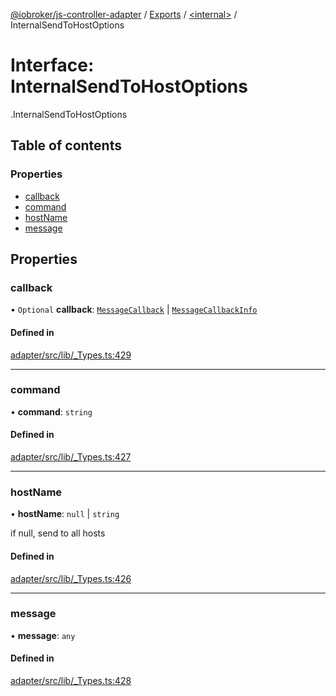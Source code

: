 [@iobroker/js-controller-adapter](../README.md) / [Exports](../modules.md) / [<internal\>](../modules/internal_.md) / InternalSendToHostOptions

# Interface: InternalSendToHostOptions

[<internal>](../modules/internal_.md).InternalSendToHostOptions

## Table of contents

### Properties

- [callback](internal_.InternalSendToHostOptions.md#callback)
- [command](internal_.InternalSendToHostOptions.md#command)
- [hostName](internal_.InternalSendToHostOptions.md#hostname)
- [message](internal_.InternalSendToHostOptions.md#message)

## Properties

### callback

• `Optional` **callback**: [`MessageCallback`](../modules/internal_.md#messagecallback) \| [`MessageCallbackInfo`](internal_.MessageCallbackInfo.md)

#### Defined in

[adapter/src/lib/_Types.ts:429](https://github.com/ioBroker/ioBroker.js-controller/blob/5d3ad273/packages/adapter/src/lib/_Types.ts#L429)

___

### command

• **command**: `string`

#### Defined in

[adapter/src/lib/_Types.ts:427](https://github.com/ioBroker/ioBroker.js-controller/blob/5d3ad273/packages/adapter/src/lib/_Types.ts#L427)

___

### hostName

• **hostName**: ``null`` \| `string`

if null, send to all hosts

#### Defined in

[adapter/src/lib/_Types.ts:426](https://github.com/ioBroker/ioBroker.js-controller/blob/5d3ad273/packages/adapter/src/lib/_Types.ts#L426)

___

### message

• **message**: `any`

#### Defined in

[adapter/src/lib/_Types.ts:428](https://github.com/ioBroker/ioBroker.js-controller/blob/5d3ad273/packages/adapter/src/lib/_Types.ts#L428)
